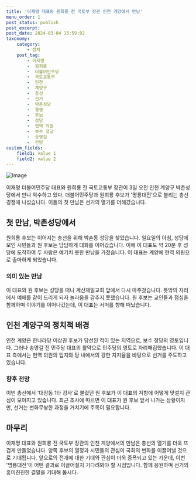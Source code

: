 ```yaml
---
title: '이재명 대표와 원희룡 전 국토부 장관 인천 계양에서 만남'
menu_order: 1
post_status: publish
post_excerpt: 
post_date: 2024-03-04 15:59:02
taxonomy:
    category:
        - 정치
    post_tag:
        - 이재명
        -  원희룡
        -  더불어민주당
        -  국토교통부
        -  인천
        -  계양구
        -  총선
        -  선거
        -  박촌성당
        -  경쟁
        -  후보
        -  성당
        -  현역 의원
        -  보수 정당
        -  송영길
        -  전망
custom_fields:
    field1: value 1
    field2: value 2
---
```


![Image](https://imgnews.pstatic.net/image/015/2024/03/04/0004955159_001_20240304100901044.jpg?type=w647)

이재명 더불어민주당 대표와 원희룡 전 국토교통부 장관이 3일 오전 인천 계양구 박촌성당에서 만나 악수하고 있다. 더불어민주당과 원희룡 후보가 '명룡대전'으로 불리는 총선 경쟁에 나섰습니다. 이들의 첫 만남은 선거의 열기를 더해갔습니다.
## 첫 만남, 박촌성당에서
원희룡 후보는 이어지는 총선을 위해 박촌동 성당을 찾았습니다. 일요일의 아침, 성당에 모인 시민들과 원 후보는 담담하게 대화를 이어갔습니다. 이에 이 대표도 약 20분 후 성당에 도착하여 두 사람은 예기치 못한 만남을 가졌습니다. 이 대표는 계양에 현역 의원으로 출마하게 되었습니다.
### 의미 있는 만남
이 대표와 원 후보는 성당을 떠나 계산제일교회 앞에서 다시 마주쳤습니다. 뜻밖의 자리에서 예배를 같이 드리게 되자 놀라움을 감추지 못했습니다. 원 후보는 교인들과 점심을 함께하며 이야기를 이어나갔는데, 이 대표는 서머를 향해 떠났습니다.
## 인천 계양구의 정치적 배경
인천 계양은 한나라당 이상권 후보가 당선된 적이 있는 지역으로, 보수 정당의 영토입니다. 그러나 송영길 전 민주당 대표의 활약으로 민주당의 영토로 자리매김했습니다. 이 대표 측에서는 현역 의원의 입지와 당 내에서의 강한 지지율을 바탕으로 선거를 주도하고 있습니다.
### 향후 전망
이번 총선에서 '대장동 1타 강사'로 불렸던 원 후보가 이 대표의 저항에 어떻게 맞설지 관심이 모아지고 있습니다. 최근 조사에 따르면 이 대표가 원 후보 앞서 나가는 상황이지만, 선거는 변화무쌍한 과정을 거치기에 주목이 필요합니다.
## 마무리
이재명 대표와 원희룡 전 국토부 장관의 인천 계양에서의 만남은 총선의 열기를 더욱 뜨겁게 만들었습니다. 양쪽 후보의 열정과 시민들의 관심이 국회의 변화를 이끌어낼 것으로 기대됩니다. 앞으로의 전개에 대한 기대와 관심이 더욱 증폭되고 있는 가운데, 이번 '명룡대전'이 어떤 결과로 이끌어질지 기다려봐야 할 시점입니다. 함께 응원하며 선거의 흥미진진한 결말을 기대해 봅시다.
